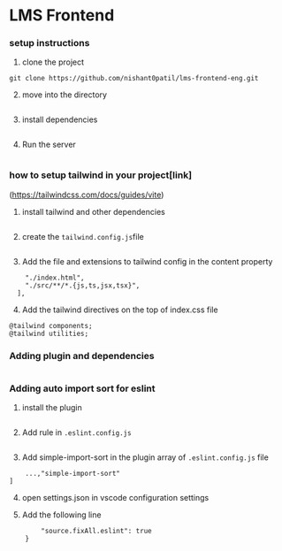 # LMS Frontend

### setup instructions 

1. clone the project

```
git clone https://github.com/nishant0patil/lms-frontend-eng.git
```
2. move into the directory

```cd lms-frontend-eng
```

3. install dependencies
```npm install
```

4. Run the server
```npm run dev
```

### how to setup tailwind in your project[link]
(https://tailwindcss.com/docs/guides/vite)

1. install tailwind and other dependencies
```npm install -D tailwindcss postcss autoprefixer
```
2. create the `tailwind.config.js`file
```npx tailwindcss init -p
```
3. Add the file and extensions to tailwind config in the content property
``` content: [
    "./index.html",
    "./src/**/*.{js,ts,jsx,tsx}",
  ],
```
4. Add the tailwind directives on the top of index.css file
```@tailwind base;
@tailwind components;
@tailwind utilities;
```

### Adding plugin and dependencies
```npm install @reduxjs/toolkit react-redux react-router-dom react-icons react-chartjs-2 chart.js daisyui axios react-hot-toast @tailwindcss/line-clamp
```

### Adding auto import sort for eslint

1. install the plugin

```npm i eslint-plugin-simple-import-sort
```
2. Add rule in `.eslint.config.js`

```'simple-import-sort/imports':'error',
```
3. Add simple-import-sort in the plugin array of `.eslint.config.js` file

```plugin[
    ...,"simple-import-sort"
]
```
4. open settings.json in vscode configuration settings

5. Add the following line
``` "editor.codeActionsOnSave": {
        "source.fixAll.eslint": true
    }

```

